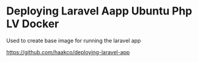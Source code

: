 # Deploying Laravel Aapp Ubuntu Php LV Docker

Used to create base image for running the laravel app

https://github.com/haakco/deploying-laravel-app
